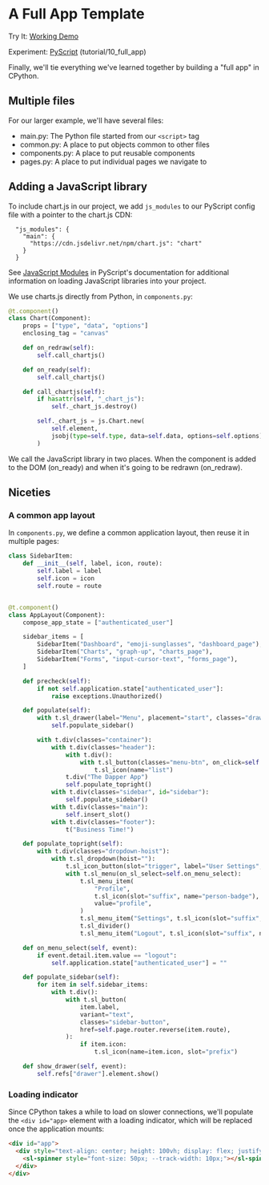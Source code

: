 # A Full App Template

<tldr>
    <p>Try It: <a href="https://kkinder.pyscriptapps.com/puepy-tutorial/latest/tutorial/10_full_app/index.html">Working Demo</a></p>
    <p>Experiment: <a href="https://pyscript.com/@kkinder/puepy-tutorial/latest">PyScript</a> (tutorial/10_full_app)</p>
</tldr>

Finally, we'll tie everything we've learned together by building a "full app" in CPython.

## Multiple files

For our larger example, we'll have several files:

- main.py: The Python file started from our `<script>` tag
- common.py: A place to put objects common to other files
- components.py: A place to put reusable components
- pages.py: A place to put individual pages we navigate to

## Adding a JavaScript library

To include chart.js in our project, we add `js_modules` to our PyScript config file with a pointer to the chart.js CDN:

```text
  "js_modules": {
    "main": {
      "https://cdn.jsdelivr.net/npm/chart.js": "chart"
    }
  }
```

<tip>
See <a href="https://docs.pyscript.net/2024.5.2/user-guide/configuration/#javascript-modules">JavaScript Modules</a> in
PyScript's documentation for additional information on loading JavaScript libraries into your project.
</tip>

We use charts.js directly from Python, in `components.py`:

```Python
@t.component()
class Chart(Component):
    props = ["type", "data", "options"]
    enclosing_tag = "canvas"

    def on_redraw(self):
        self.call_chartjs()

    def on_ready(self):
        self.call_chartjs()

    def call_chartjs(self):
        if hasattr(self, "_chart_js"):
            self._chart_js.destroy()

        self._chart_js = js.Chart.new(
            self.element,
            jsobj(type=self.type, data=self.data, options=self.options),
        )
```

We call the JavaScript library in two places. When the component is added to the DOM (on_ready) and when it's going to
be redrawn (on_redraw).

## Niceties 

### A common app layout

In `components.py`, we define a common application layout, then reuse it in multiple pages:

```Python
class SidebarItem:
    def __init__(self, label, icon, route):
        self.label = label
        self.icon = icon
        self.route = route


@t.component()
class AppLayout(Component):
    compose_app_state = ["authenticated_user"]

    sidebar_items = [
        SidebarItem("Dashboard", "emoji-sunglasses", "dashboard_page"),
        SidebarItem("Charts", "graph-up", "charts_page"),
        SidebarItem("Forms", "input-cursor-text", "forms_page"),
    ]

    def precheck(self):
        if not self.application.state["authenticated_user"]:
            raise exceptions.Unauthorized()

    def populate(self):
        with t.sl_drawer(label="Menu", placement="start", classes="drawer-placement-start", ref="drawer"):
            self.populate_sidebar()

        with t.div(classes="container"):
            with t.div(classes="header"):
                with t.div():
                    with t.sl_button(classes="menu-btn", on_click=self.show_drawer):
                        t.sl_icon(name="list")
                t.div("The Dapper App")
                self.populate_topright()
            with t.div(classes="sidebar", id="sidebar"):
                self.populate_sidebar()
            with t.div(classes="main"):
                self.insert_slot()
            with t.div(classes="footer"):
                t("Business Time!")

    def populate_topright(self):
        with t.div(classes="dropdown-hoist"):
            with t.sl_dropdown(hoist=""):
                t.sl_icon_button(slot="trigger", label="User Settings", name="person-gear")
                with t.sl_menu(on_sl_select=self.on_menu_select):
                    t.sl_menu_item(
                        "Profile",
                        t.sl_icon(slot="suffix", name="person-badge"),
                        value="profile",
                    )
                    t.sl_menu_item("Settings", t.sl_icon(slot="suffix", name="gear"), value="settings")
                    t.sl_divider()
                    t.sl_menu_item("Logout", t.sl_icon(slot="suffix", name="box-arrow-right"), value="logout")

    def on_menu_select(self, event):
        if event.detail.item.value == "logout":
            self.application.state["authenticated_user"] = ""

    def populate_sidebar(self):
        for item in self.sidebar_items:
            with t.div():
                with t.sl_button(
                    item.label,
                    variant="text",
                    classes="sidebar-button",
                    href=self.page.router.reverse(item.route),
                ):
                    if item.icon:
                        t.sl_icon(name=item.icon, slot="prefix")

    def show_drawer(self, event):
        self.refs["drawer"].element.show()
```


### Loading indicator

Since CPython takes a while to load on slower connections, we'll populate the `<div id="app>` element with a loading 
indicator, which will be replaced once the application mounts:

```html
<div id="app">
  <div style="text-align: center; height: 100vh; display: flex; justify-content: center; align-items: center;">
    <sl-spinner style="font-size: 50px; --track-width: 10px;"></sl-spinner>
  </div>
</div>
```

